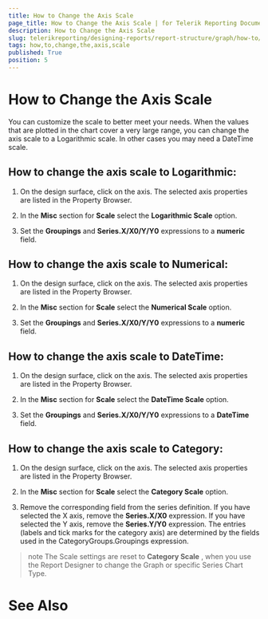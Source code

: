 ```yaml
---
title: How to Change the Axis Scale
page_title: How to Change the Axis Scale | for Telerik Reporting Documentation
description: How to Change the Axis Scale
slug: telerikreporting/designing-reports/report-structure/graph/how-to/how-to-change-the-axis-scale
tags: how,to,change,the,axis,scale
published: True
position: 5
---
```


# How to Change the Axis Scale



You can customize the scale to better meet your needs. When the values that are plotted in the chart cover a very large range,
        you can change the axis scale to a Logarithmic scale. In other cases you may need a DateTime scale.
      

## How to change the axis scale to Logarithmic:

1. On the design surface, click on the axis.
            The selected axis properties are listed in the Property Browser.
            

1. In the __Misc__ section for __Scale__ select the __Logarithmic Scale__ option.
            

1. Set the __Groupings__ and __Series.X/X0/Y/Y0__ expressions to a __numeric__ field.
            

## How to change the axis scale to Numerical:

1. On the design surface, click on the axis.
            The selected axis properties are listed in the Property Browser.
            

1. In the __Misc__ section for __Scale__ select the __Numerical Scale__ option.
            

1. Set the __Groupings__ and __Series.X/X0/Y/Y0__ expressions to a __numeric__ field.
            

## How to change the axis scale to DateTime:

1. On the design surface, click on the axis.
            The selected axis properties are listed in the Property Browser.
            

1. In the __Misc__ section for __Scale__ select the __DateTime Scale__ option.
            

1. Set the __Groupings__ and __Series.X/X0/Y/Y0__ expressions to a __DateTime__ field.
            

## How to change the axis scale to Category:

1. On the design surface, click on the axis.
            The selected axis properties are listed in the Property Browser.
            

1. In the __Misc__ section for __Scale__ select the __Category Scale__ option.
            

1. Remove the corresponding field from the series definition. If you have selected the X axis, remove the __Series.X/X0__ expression.
              If you have selected the Y axis, remove the __Series.Y/Y0__ expression. 
              The entries (labels and tick marks for the category axis) are determined by the fields used in the CategoryGroups.Groupings expression.
            

>note The Scale settings are reset to  __Category Scale__ , when you use the Report Designer to change the Graph or specific Series Chart Type.          


# See Also

